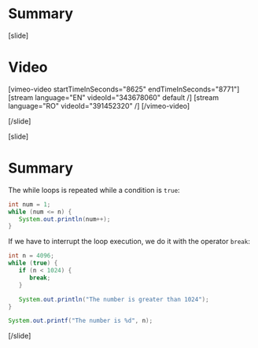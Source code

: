 # Summary

[slide]
# Video

[vimeo-video startTimeInSeconds="8625" endTimeInSeconds="8771"]
[stream language="EN" videoId="343678060" default /]
[stream language="RO" videoId="391452320"  /]
[/vimeo-video]

[/slide]

[slide]
# Summary

The while loops is repeated while a condition is `true`:
```java live
int num = 1;
while (num <= n) {
   System.out.println(num++);
}
```

If we have to interrupt the loop execution, we do it with the operator `break`:

```java live
int n = 4096;
while (true) {
   if (n < 1024) {
      break; 
   }

   System.out.println("The number is greater than 1024");
}

System.out.printf("The number is %d", n);
```
[/slide]
